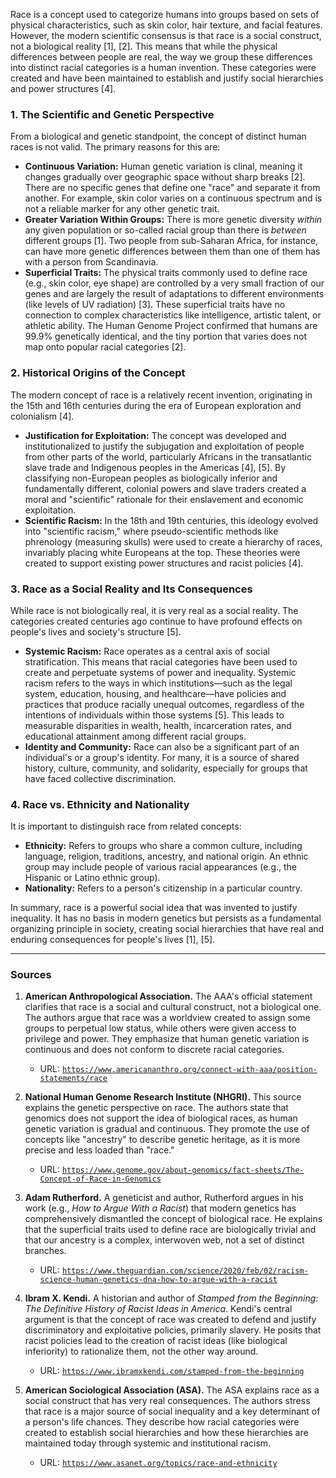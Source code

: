 Race is a concept used to categorize humans into groups based on sets of physical characteristics, such as skin color, hair texture, and facial features. However, the modern scientific consensus is that race is a social construct, not a biological reality [1], [2]. This means that while the physical differences between people are real, the way we group these differences into distinct racial categories is a human invention. These categories were created and have been maintained to establish and justify social hierarchies and power structures [4].

### 1. The Scientific and Genetic Perspective

From a biological and genetic standpoint, the concept of distinct human races is not valid. The primary reasons for this are:

*   **Continuous Variation:** Human genetic variation is clinal, meaning it changes gradually over geographic space without sharp breaks [2]. There are no specific genes that define one "race" and separate it from another. For example, skin color varies on a continuous spectrum and is not a reliable marker for any other genetic trait.
*   **Greater Variation Within Groups:** There is more genetic diversity *within* any given population or so-called racial group than there is *between* different groups [1]. Two people from sub-Saharan Africa, for instance, can have more genetic differences between them than one of them has with a person from Scandinavia.
*   **Superficial Traits:** The physical traits commonly used to define race (e.g., skin color, eye shape) are controlled by a very small fraction of our genes and are largely the result of adaptations to different environments (like levels of UV radiation) [3]. These superficial traits have no connection to complex characteristics like intelligence, artistic talent, or athletic ability. The Human Genome Project confirmed that humans are 99.9% genetically identical, and the tiny portion that varies does not map onto popular racial categories [2].

### 2. Historical Origins of the Concept

The modern concept of race is a relatively recent invention, originating in the 15th and 16th centuries during the era of European exploration and colonialism [4].

*   **Justification for Exploitation:** The concept was developed and institutionalized to justify the subjugation and exploitation of people from other parts of the world, particularly Africans in the transatlantic slave trade and Indigenous peoples in the Americas [4], [5]. By classifying non-European peoples as biologically inferior and fundamentally different, colonial powers and slave traders created a moral and "scientific" rationale for their enslavement and economic exploitation.
*   **Scientific Racism:** In the 18th and 19th centuries, this ideology evolved into "scientific racism," where pseudo-scientific methods like phrenology (measuring skulls) were used to create a hierarchy of races, invariably placing white Europeans at the top. These theories were created to support existing power structures and racist policies [4].

### 3. Race as a Social Reality and Its Consequences

While race is not biologically real, it is very real as a social reality. The categories created centuries ago continue to have profound effects on people's lives and society's structure [5].

*   **Systemic Racism:** Race operates as a central axis of social stratification. This means that racial categories have been used to create and perpetuate systems of power and inequality. Systemic racism refers to the ways in which institutions—such as the legal system, education, housing, and healthcare—have policies and practices that produce racially unequal outcomes, regardless of the intentions of individuals within those systems [5]. This leads to measurable disparities in wealth, health, incarceration rates, and educational attainment among different racial groups.
*   **Identity and Community:** Race can also be a significant part of an individual's or a group's identity. For many, it is a source of shared history, culture, community, and solidarity, especially for groups that have faced collective discrimination.

### 4. Race vs. Ethnicity and Nationality

It is important to distinguish race from related concepts:

*   **Ethnicity:** Refers to groups who share a common culture, including language, religion, traditions, ancestry, and national origin. An ethnic group may include people of various racial appearances (e.g., the Hispanic or Latino ethnic group).
*   **Nationality:** Refers to a person's citizenship in a particular country.

In summary, race is a powerful social idea that was invented to justify inequality. It has no basis in modern genetics but persists as a fundamental organizing principle in society, creating social hierarchies that have real and enduring consequences for people's lives [1], [5].

***

### Sources

1.  **American Anthropological Association.** The AAA's official statement clarifies that race is a social and cultural construct, not a biological one. The authors argue that race was a worldview created to assign some groups to perpetual low status, while others were given access to privilege and power. They emphasize that human genetic variation is continuous and does not conform to discrete racial categories.
    *   URL: [`https://www.americananthro.org/connect-with-aaa/position-statements/race`](https://www.americananthro.org/connect-with-aaa/position-statements/race)

2.  **National Human Genome Research Institute (NHGRI).** This source explains the genetic perspective on race. The authors state that genomics does not support the idea of biological races, as human genetic variation is gradual and continuous. They promote the use of concepts like "ancestry" to describe genetic heritage, as it is more precise and less loaded than "race."
    *   URL: [`https://www.genome.gov/about-genomics/fact-sheets/The-Concept-of-Race-in-Genomics`](https://www.genome.gov/about-genomics/fact-sheets/The-Concept-of-Race-in-Genomics)

3.  **Adam Rutherford.** A geneticist and author, Rutherford argues in his work (e.g., *How to Argue With a Racist*) that modern genetics has comprehensively dismantled the concept of biological race. He explains that the superficial traits used to define race are biologically trivial and that our ancestry is a complex, interwoven web, not a set of distinct branches.
    *   URL: [`https://www.theguardian.com/science/2020/feb/02/racism-science-human-genetics-dna-how-to-argue-with-a-racist`](https://www.theguardian.com/science/2020/feb/02/racism-science-human-genetics-dna-how-to-argue-with-a-racist)

4.  **Ibram X. Kendi.** A historian and author of *Stamped from the Beginning: The Definitive History of Racist Ideas in America*. Kendi's central argument is that the concept of race was created to defend and justify discriminatory and exploitative policies, primarily slavery. He posits that racist policies lead to the creation of racist ideas (like biological inferiority) to rationalize them, not the other way around.
    *   URL: [`https://www.ibramxkendi.com/stamped-from-the-beginning`](https://www.ibramxkendi.com/stamped-from-the-beginning)

5.  **American Sociological Association (ASA).** The ASA explains race as a social construct that has very real consequences. The authors stress that race is a major source of social inequality and a key determinant of a person's life chances. They describe how racial categories were created to establish social hierarchies and how these hierarchies are maintained today through systemic and institutional racism.
    *   URL: [`https://www.asanet.org/topics/race-and-ethnicity`](https://www.asanet.org/topics/race-and-ethnicity)
